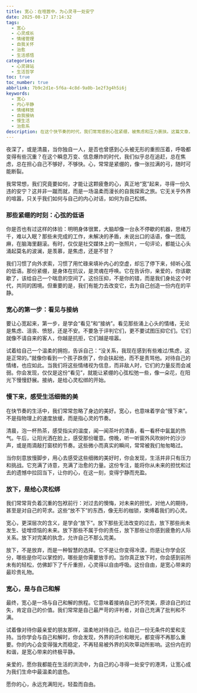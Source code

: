 ```yaml
---
title: 宽心：在喧嚣中，为心灵寻一处安宁
date: 2025-08-17 17:14:32
tags:
  - 宽心
  - 心灵成长
  - 情绪管理
  - 自我关怀
  - 治愈
  - 生活感悟
categories:
  - 心灵驿站
  - 生活哲学
toc: true
toc_number: true
abbrlink: 7b9c2d1e-5f6a-4c8d-9a0b-1e2f3g4h5i6j
keywords:
  - 宽心
  - 内心平静
  - 情绪释放
  - 自我接纳
  - 慢生活
  - 治愈系
description: 在这个快节奏的时代，我们常常感到心弦紧绷，被焦虑和压力裹挟。这篇文章，是一次关于“宽心”的温柔探索，它不讲故事，只分享那些真实的心灵感悟与内在转变。让我们一起，学会在喧嚣中为自己寻一处安宁，让紧绷的心弦得以松弛，让疲惫的灵魂得以休憩。这是一场与自己和解的旅程，一次向内探索的温柔邀请。
---
```


夜深了，或是清晨，当你独自一人，是否也曾感到心头被无形的重担压着，呼吸都变得有些沉重？在这个瞬息万变、信息爆炸的时代，我们似乎总在追赶，总在焦虑，总在担心自己不够好，不够快。心，常常是紧绷的，像一张拉满的弓，随时可能断裂。

我常常想，我们究竟要如何，才能让这颗疲惫的心，真正地“宽”起来，寻得一份久违的安宁？这并非一蹴而就，而是一场温柔而漫长的自我探索之旅。它无关乎外界的喧嚣，只关乎我们如何与自己的内心对话，如何为自己松绑。

### 那些紧绷的时刻：心弦的低语

你是否也有过这样的体验：明明身体很累，大脑却像一台永不停歇的机器，思绪万千，难以入眠？那些未完成的工作，未解决的矛盾，未说出口的话语，像一团乱麻，在脑海里翻滚。有时，仅仅是社交媒体上的一张照片，一句评论，都能让心头涌起莫名的波澜，是羡慕，是焦虑，还是不甘？

我们习惯了向外求索，习惯了用忙碌来填补内心的空虚，却忘了停下来，倾听心弦的低语。那份紧绷，是身体在抗议，是灵魂在呼唤。它在告诉你，亲爱的，你该歇歇了，该给自己一个喘息的空间了。这份压抑，不是你的错，而是我们身处这个时代，共同的困境。但重要的是，我们有能力去改变它，去为自己创造一份内在的平静。

### 宽心的第一步：看见与接纳

要让心宽起来，第一步，是学会“看见”和“接纳”。看见那些涌上心头的情绪，无论是焦虑、沮丧、愤怒，还是不安。不要急于评判它们，更不要试图压抑它们。它们就像不请自来的客人，你越是抗拒，它们越是喧嚣。

试着给自己一个温柔的拥抱，告诉自己：“没关系，我现在感到有些难过/焦虑，这是正常的。”就像你看到一个孩子跌倒了，你会扶起他，而不是责骂他。对待自己的情绪，也应如此。当我们将这些情绪视为信息，而非敌人时，它们的力量反而会减弱。你会发现，仅仅是这份“看见”，就能让紧绷的心弦松弛一些，像一朵花，在阳光下慢慢舒展。接纳，是给心灵松绑的开始。

### 慢下来，感受生活细微的美

在快节奏的生活中，我们常常忽略了身边的美好。宽心，也意味着学会“慢下来”。不是指物理上的速度放缓，而是指心灵的节奏。

清晨，泡一杯热茶，感受指尖的温度，闻一闻茶叶的清香，看一看杯中氤氲的热气。午后，让阳光洒在脸上，感受那份暖意。傍晚，听一听窗外风吹树叶的沙沙声，或是雨滴敲打窗棂的节奏。这些微小而真实的瞬间，常常被我们匆匆略过。

当你刻意放慢脚步，用心去感受这些细微的美好时，你会发现，生活并非只有压力和挑战。它充满了诗意，充满了治愈的力量。这份专注，能将你从未来的担忧和过去的遗憾中拉回当下，让你的心，在这一刻，变得宁静而充盈。

### 放下，是给心灵松绑

我们常常背负着沉重的包袱前行：对过去的懊悔，对未来的担忧，对他人的期待，甚至是对自己的苛求。这些“放不下”的东西，像无形的枷锁，束缚着我们的心灵。

宽心，更深层次的含义，是学会“放下”。放下那些无法改变的过去，放下那些尚未发生、徒增烦恼的未来。放下那些不属于你的责任，放下那些让你感到疲惫的人际关系。放下对完美的执念，允许自己不那么完美。

放下，不是放弃，而是一种智慧的选择。它不是让你变得冷漠，而是让你学会区分，哪些是你可以掌控的，哪些是你需要放手的。当你真正放下时，你会感到前所未有的轻松，仿佛卸下了千斤重担，心灵得以自由呼吸。这份自由，是宽心带来的最珍贵礼物。

### 宽心，是与自己和解

最终，宽心是一场与自己和解的旅程。它意味着接纳自己的不完美，原谅自己的过失，肯定自己的价值。我们常常是自己最严苛的评判者，对自己充满了批判和不满。

试着像对待你最亲爱的朋友那样，温柔地对待自己。给自己一份无条件的爱和支持。当你学会与自己和解时，你会发现，外界的评价和眼光，都变得不再那么重要。你的内心会变得强大而稳定，不再轻易被外界的风吹草动所影响。这份内在的和谐，是宽心带来的终极平静。

亲爱的，愿你我都能在生活的洪流中，为自己的心寻得一处安宁的港湾，让宽心成为我们生命中最温柔的底色。

愿你的心，永远充满阳光，轻盈而自由。